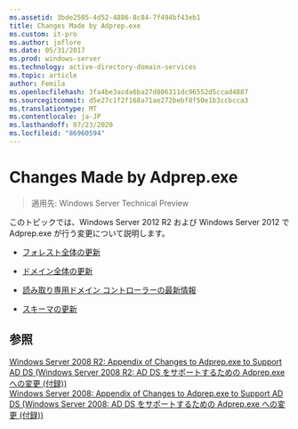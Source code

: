 ```yaml
---
ms.assetid: 3bde2505-4d52-4886-8c84-7f494bf43eb1
title: Changes Made by Adprep.exe
ms.custom: it-pro
ms.author: joflore
ms.date: 05/31/2017
ms.prod: windows-server
ms.technology: active-directory-domain-services
ms.topic: article
author: Femila
ms.openlocfilehash: 3fa4be3acda6ba27d806311dc96552d5ccad4887
ms.sourcegitcommit: d5e27c1f2f168a71ae272bebf8f50e1b3ccbcca3
ms.translationtype: MT
ms.contentlocale: ja-JP
ms.lasthandoff: 07/23/2020
ms.locfileid: "86960594"
---
```

# <a name="changes-made-by-adprepexe"></a>Changes Made by Adprep.exe

>適用先: Windows Server Technical Preview

このトピックでは、Windows Server 2012 R2 および Windows Server 2012 で Adprep.exe が行う変更について説明します。  
  
-   [フォレスト全体の更新](../../../ad-ds/deploy/RODC/Forest-Wide-Updates.md)  
  
-   [ドメイン全体の更新](../../../ad-ds/deploy/Domain-Wide-Updates.md)  
  
-   [読み取り専用ドメイン コントローラーの最新情報](../../../ad-ds/deploy/RODC/Read-Only-Domain-Controller-Updates.md)  
  
-   [スキーマの更新](../../../ad-ds/deploy/Schema-Updates.md)  
  
## <a name="see-also"></a>参照  
[Windows Server 2008 R2: Appendix of Changes to Adprep.exe to Support AD DS (Windows Server 2008 R2: AD DS をサポートするための Adprep.exe への変更 (付録))](/previous-versions/windows/it-pro/windows-server-2008-R2-and-2008/dd378876(v=ws.10))  
[Windows Server 2008: Appendix of Changes to Adprep.exe to Support AD DS (Windows Server 2008: AD DS をサポートするための Adprep.exe への変更 (付録))](/previous-versions/windows/it-pro/windows-server-2008-R2-and-2008/cc770703(v=ws.10))  
  
